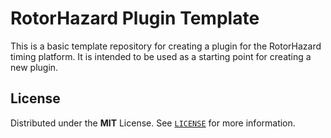 # RotorHazard Plugin Template

This is a basic template repository for creating a plugin for the RotorHazard timing platform. It is intended to be used as a starting point for creating a new plugin.

## License

Distributed under the **MIT** License. See [`LICENSE`](LICENSE) for more information.
